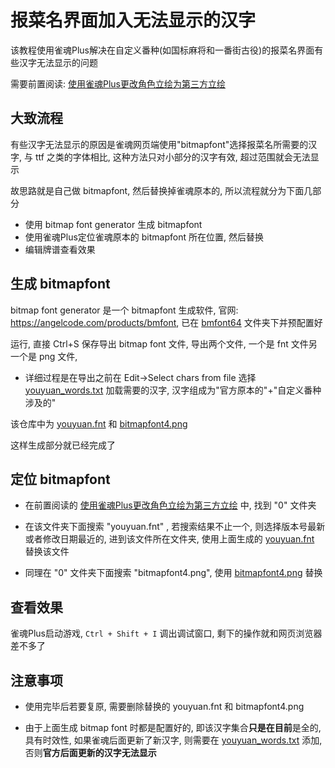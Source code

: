 # 报菜名界面加入无法显示的汉字

该教程使用雀魂Plus解决在自定义番种(如国标麻将和一番街古役)的报菜名界面有些汉字无法显示的问题

需要前置阅读: [使用雀魂Plus更改角色立绘为第三方立绘](README.md)

## 大致流程

有些汉字无法显示的原因是雀魂网页端使用"bitmapfont"选择报菜名所需要的汉字, 与 ttf 之类的字体相比, 这种方法只对小部分的汉字有效,
超过范围就会无法显示

故思路就是自己做 bitmapfont, 然后替换掉雀魂原本的, 所以流程就分为下面几部分

- 使用 bitmap font generator 生成 bitmapfont
- 使用雀魂Plus定位雀魂原本的 bitmapfont 所在位置, 然后替换
- 编辑牌谱查看效果

## 生成 bitmapfont

bitmap font generator 是一个 bitmapfont 生成软件, 官网: https://angelcode.com/products/bmfont, 
已在 [bmfont64](bitmapfont/bmfont64) 文件夹下并预配置好

运行, 直接 Ctrl+S 保存导出 bitmap font 文件, 导出两个文件, 一个是 fnt 文件另一个是 png 文件, 

- 详细过程是在导出之前在 Edit->Select chars from file 选择 [youyuan_words.txt](bitmapfont/youyuan_words.txt) 加载需要的汉字, 
汉字组成为"官方原本的"+"自定义番种涉及的"

该仓库中为 [youyuan.fnt](bitmapfont/youyuan.fnt) 和 [bitmapfont4.png](bitmapfont/bitmapfont4.png) 

这样生成部分就已经完成了

## 定位 bitmapfont

- 在前置阅读的 [使用雀魂Plus更改角色立绘为第三方立绘](README.md) 中, 找到 "0" 文件夹

- 在该文件夹下面搜索 "youyuan.fnt" , 若搜索结果不止一个, 则选择版本号最新或者修改日期最近的, 进到该文件所在文件夹, 
使用上面生成的 [youyuan.fnt](bitmapfont/youyuan.fnt) 替换该文件

- 同理在 "0" 文件夹下面搜索 "bitmapfont4.png", 使用 [bitmapfont4.png](bitmapfont/bitmapfont4.png) 替换

## 查看效果

雀魂Plus启动游戏, `Ctrl + Shift + I` 调出调试窗口, 剩下的操作就和网页浏览器差不多了

## 注意事项

- 使用完毕后若要复原, 需要删除替换的 youyuan.fnt 和 bitmapfont4.png

- 由于上面生成 bitmap font 时都是配置好的, 即该汉字集合**只是在目前**是全的, 具有时效性, 如果雀魂后面更新了新汉字, 
则需要在 [youyuan_words.txt](bitmapfont/youyuan_words.txt) 添加, 否则**官方后面更新的汉字无法显示** 
